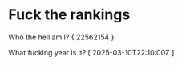 # Fuck the rankings

Who the hell am I?
{ 22562154 }

What fucking year is it?
[ 2025-03-10T22:10:00Z ]
